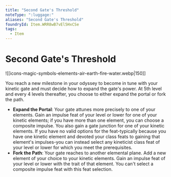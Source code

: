```yaml
---
title: "Second Gate's Threshold"
noteType: ":luggage:"
aliases: "Second Gate's Threshold"
foundryId: Item.WRR8wB7vEl5HxCSe
tags:
  - Item
---
```


# Second Gate's Threshold
![[icons-magic-symbols-elements-air-earth-fire-water.webp|150]]

You reach a new milestone in your odyssey to become in tune with your kinetic gate and must decide how to expand the gate's power. At 5th level and every 4 levels thereafter, you choose to either expand the portal or fork the path.

*   **Expand the Portal**: Your gate attunes more precisely to one of your elements. Gain an impulse feat of your level or lower for one of your kinetic elements; if you have more than one element, you can choose a composite impulse. You also gain a gate junction for one of your kinetic elements. If you have no valid options for the feat-typically because you have one kinetic element and devoted your class feats to gaining that element's impulses-you can instead select any kineticist class feat of your level or lower for which you meet the prerequisites.
*   **Fork the Path**: Your gate reaches to another elemental plane. Add a new element of your choice to your kinetic elements. Gain an impulse feat of your level or lower with the trait of that element. You can't select a composite impulse feat with this feat selection.
